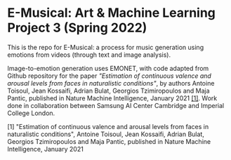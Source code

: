# E-Musical: Art & Machine Learning Project 3 (Spring 2022)

This is the repo for E-Musical: a process for music generation using emotions from videos (through text and image analysis). 

Image-to-emotion generation uses EMONET, with code adapted from Github repository for the paper _"Estimation of continuous valence and arousal levels from faces in naturalistic conditions"_, by authors Antoine Toisoul, Jean Kossaifi, Adrian Bulat, Georgios Tzimiropoulos and Maja Pantic, published in Nature Machine Intelligence, January 2021 [[1]](#Citation).
Work done in collaboration between Samsung AI Center Cambridge and Imperial College London.



[1] "Estimation of continuous valence and arousal levels from faces in naturalistic conditions", Antoine Toisoul, Jean Kossaifi, Adrian Bulat, Georgios Tzimiropoulos and Maja Pantic, published in Nature Machine Intelligence, January 2021
